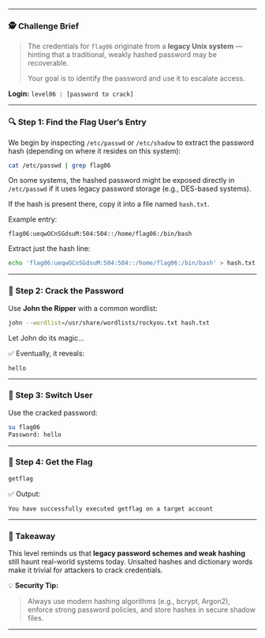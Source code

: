 
---
### 🕵️ Challenge Brief

> The credentials for `flag06` originate from a **legacy Unix system** — hinting that a traditional, weakly hashed password may be recoverable.
> 
> Your goal is to identify the password and use it to escalate access.

**Login:** `level06 : [password to crack]`

---

### 🔍 Step 1: Find the Flag User’s Entry

We begin by inspecting `/etc/passwd` or `/etc/shadow` to extract the password hash (depending on where it resides on this system):

```bash
cat /etc/passwd | grep flag06
```

On some systems, the hashed password might be exposed directly in `/etc/passwd` if it uses legacy password storage (e.g., DES-based systems).

If the hash is present there, copy it into a file named `hash.txt`.

Example entry:

```
flag06:ueqwOCnSGdsuM:504:504::/home/flag06:/bin/bash
```

Extract just the hash line:

```bash
echo 'flag06:ueqwOCnSGdsuM:504:504::/home/flag06:/bin/bash' > hash.txt
```

---

### 🧨 Step 2: Crack the Password

Use **John the Ripper** with a common wordlist:

```bash
john --wordlist=/usr/share/wordlists/rockyou.txt hash.txt
```

Let John do its magic…

✅ Eventually, it reveals:

```
hello
```

---

### 🔐 Step 3: Switch User

Use the cracked password:

```bash
su flag06
Password: hello
```

---

### 🏁 Step 4: Get the Flag

```bash
getflag
```

✅ Output:

```
You have successfully executed getflag on a target account
```

---

### 📘 Takeaway

This level reminds us that **legacy password schemes and weak hashing** still haunt real-world systems today. Unsalted hashes and dictionary words make it trivial for attackers to crack credentials.

💡 **Security Tip:**

> Always use modern hashing algorithms (e.g., bcrypt, Argon2), enforce strong password policies, and store hashes in secure shadow files.

---

